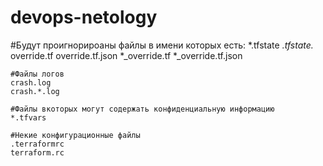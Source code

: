 # devops-netology
#Будут проигнорироаны файлы в имени которых есть:
	*.tfstate
	*.tfstate.*
	override.tf
	override.tf.json
	*_override.tf
	*_override.tf.json

	#Файлы логов
	crash.log
	crash.*.log

	#Файлы вкоторых могут содержать конфиденциальную информацию
	*.tfvars

	#Некие конфигурационные файлы
	.terraformrc
	terraform.rc
